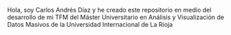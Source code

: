 Hola, soy Carlos Andrés Díaz y he creado este repositorio en medio del desarrollo de mi TFM del Máster Universitario en Análisis y Visualización de Datos Masivos de la Universidad Internacional de La Rioja                                                    
